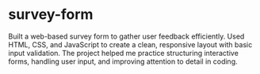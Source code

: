 # survey-form
Built a web-based survey form to gather user feedback efficiently. Used HTML, CSS, and JavaScript to create a clean, responsive layout with basic input validation. The project helped me practice structuring interactive forms, handling user input, and improving attention to detail in coding.
